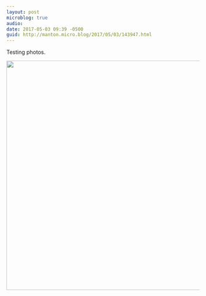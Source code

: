 ```yaml
---
layout: post
microblog: true
audio: 
date: 2017-05-03 09:39 -0500
guid: http://manton.micro.blog/2017/05/03/143947.html
---
```

Testing photos.

<img src="http://manton.micro.blog/uploads/2017/0ff3cac7fb.jpg" width="600" height="600" style="height: auto" />
